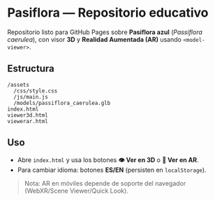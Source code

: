 
# Pasiflora — Repositorio educativo

Repositorio listo para GitHub Pages sobre **Pasiflora azul** (*Passiflora caerulea*), con visor **3D** y **Realidad Aumentada (AR)** usando `<model-viewer>`.

## Estructura
```
/assets
  /css/style.css
  /js/main.js
  /models/passiflora_caerulea.glb
index.html
viewer3d.html
viewerar.html
```
## Uso
- Abre `index.html` y usa los botones **👁️ Ver en 3D** o **📱 Ver en AR**.
- Para cambiar idioma: botones **ES/EN** (persisten en `localStorage`).

> Nota: AR en móviles depende de soporte del navegador (WebXR/Scene Viewer/Quick Look).
